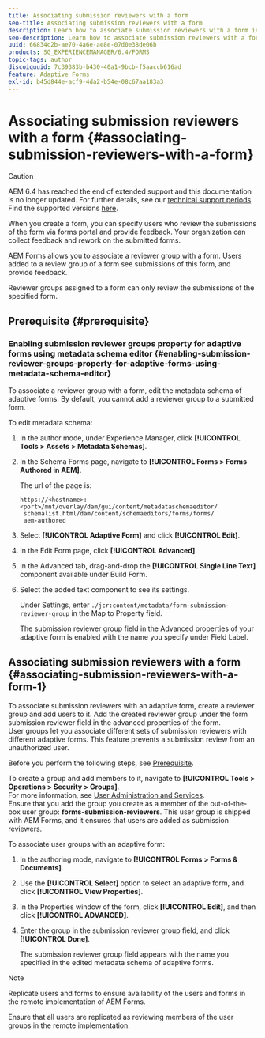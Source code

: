 ```yaml
---
title: Associating submission reviewers with a form
seo-title: Associating submission reviewers with a form
description: Learn how to associate submission reviewers with a form in AEM Forms. Associated reviewers review a form submitted via forms portal.
seo-description: Learn how to associate submission reviewers with a form in AEM Forms. Associated reviewers review a form submitted via forms portal.
uuid: 66834c2b-ae70-4a6e-ae8e-07d0e38de06b
products: SG_EXPERIENCEMANAGER/6.4/FORMS
topic-tags: author
discoiquuid: 7c39383b-b430-40a1-9bcb-f5aaccb616ad
feature: Adaptive Forms
exl-id: b45d844e-acf9-4da2-b54e-08c67aa183a3
---
```

# Associating submission reviewers with a form  {#associating-submission-reviewers-with-a-form}

>[!CAUTION]
>
>AEM 6.4 has reached the end of extended support and this documentation is no longer updated. For further details, see our [technical support periods](https://helpx.adobe.com/support/programs/eol-matrix.html). Find the supported versions [here](https://experienceleague.adobe.com/docs/).

When you create a form, you can specify users who review the submissions of the form via forms portal and provide feedback. Your organization can collect feedback and rework on the submitted forms.

AEM Forms allows you to associate a reviewer group with a form. Users added to a review group of a form see submissions of this form, and provide feedback.

Reviewer groups assigned to a form can only review the submissions of the specified form.

## Prerequisite {#prerequisite}

### Enabling submission reviewer groups property for adaptive forms using metadata schema editor {#enabling-submission-reviewer-groups-property-for-adaptive-forms-using-metadata-schema-editor}

To associate a reviewer group with a form, edit the metadata schema of adaptive forms. By default, you cannot add a reviewer group to a submitted form.

To edit metadata schema:

1. In the author mode, under Experience Manager, click **[!UICONTROL Tools > Assets > Metadata Schemas]**.
1. In the Schema Forms page, navigate to **[!UICONTROL Forms > Forms Authored in AEM]**.

   The url of the page is:

   ```
   https://<hostname>:<port>/mnt/overlay/dam/gui/content/metadataschemaeditor/
    schemalist.html/dam/content/schemaeditors/forms/forms/
    aem-authored
   ```

1. Select **[!UICONTROL Adaptive Form]** and click **[!UICONTROL Edit]**.
1. In the Edit Form page, click **[!UICONTROL Advanced]**.
1. In the Advanced tab, drag-and-drop the **[!UICONTROL Single Line Text]** component available under Build Form.
1. Select the added text component to see its settings.

   Under Settings, enter `./jcr:content/metadata/form-submission-reviewer-group` in the Map to Property field.

   The submission reviewer group field in the Advanced properties of your adaptive form is enabled with the name you specify under Field Label.

## Associating submission reviewers with a form {#associating-submission-reviewers-with-a-form-1}

To associate submission reviewers with an adaptive form, create a reviewer group and add users to it. Add the created reviewer group under the form submission reviewer field in the advanced properties of the form.  
User groups let you associate different sets of submission reviewers with different adaptive forms. This feature prevents a submission review from an unauthorized user.

Before you perform the following steps, see [Prerequisite](/help/forms/using/adding-reviewers-form.md#prerequisite).

To create a group and add members to it, navigate to **[!UICONTROL Tools > Operations > Security > Groups]**.  
For more information, see [User Administration and Services](/help/sites-administering/security.md).   
Ensure that you add the group you create as a member of the out-of-the-box user group: **forms-submission-reviewers**. This user group is shipped with AEM Forms, and it ensures that users are added as submission reviewers.

To associate user groups with an adaptive form:

1. In the authoring mode, navigate to **[!UICONTROL Forms > Forms & Documents]**.
1. Use the **[!UICONTROL Select]** option to select an adaptive form, and click **[!UICONTROL View Properties]**. 
1. In the Properties window of the form, click **[!UICONTROL Edit]**, and then click **[!UICONTROL ADVANCED]**. 
1. Enter the group in the submission reviewer group field, and click **[!UICONTROL Done]**.

   The submission reviewer group field appears with the name you specified in the edited metadata schema of adaptive forms.

>[!NOTE]
>
>Replicate users and forms to ensure availability of the users and forms in the remote implementation of AEM Forms.
>
>Ensure that all users are replicated as reviewing members of the user groups in the remote implementation.

